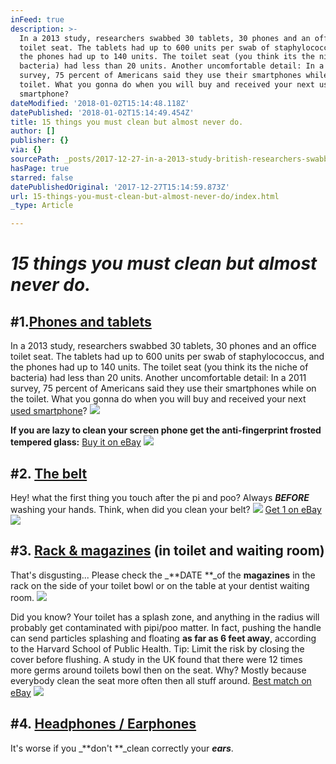 ```yaml
---
inFeed: true
description: >-
  In a 2013 study, researchers swabbed 30 tablets, 30 phones and an office
  toilet seat. The tablets had up to 600 units per swab of staphylococcus, and
  the phones had up to 140 units. The toilet seat (you think its the niche of
  bacteria) had less than 20 units. Another uncomfortable detail: In a 2011
  survey, 75 percent of Americans said they use their smartphones while on the
  toilet. What you gonna do when you will buy and received your next used
  smartphone?
dateModified: '2018-01-02T15:14:48.118Z'
datePublished: '2018-01-02T15:14:49.454Z'
title: 15 things you must clean but almost never do.
author: []
publisher: {}
via: {}
sourcePath: _posts/2017-12-27-in-a-2013-study-british-researchers-swabbed-30-tablets-30.md
hasPage: true
starred: false
datePublishedOriginal: '2017-12-27T15:14:59.873Z'
url: 15-things-you-must-clean-but-almost-never-do/index.html
_type: Article

---
```

# _**15 things you must clean but almost never do.**_

## \#1\.[Phones and tablets][0]

In a 2013 study, researchers swabbed 30 tablets, 30 phones and an office toilet seat. The tablets had up to 600 units per swab of staphylococcus, and the phones had up to 140 units. The toilet seat (you think its the niche of bacteria) had less than 20 units. Another uncomfortable detail: In a 2011 survey, 75 percent of Americans said they use their smartphones while on the toilet. What you gonna do when you will buy and received your next [used smartphone][0]?
![](https://the-grid-user-content.s3-us-west-2.amazonaws.com/9acde44c-e611-4f64-a7e7-028c0e14d9e7.png)

**If you are lazy to clean your screen phone get the anti-fingerprint frosted tempered glass:**
[Buy it on eBay][1]
![](https://the-grid-user-content.s3-us-west-2.amazonaws.com/73f9dbaa-53fa-44a4-8fd3-ccce3dd99ce6.png)

## \#2\. [The belt][2]

Hey! what the first thing you touch after the pi and poo? Always _**BEFORE**_ washing your hands. Think, when did you clean your belt?
![](https://the-grid-user-content.s3-us-west-2.amazonaws.com/c5e85967-64a1-412c-bb82-d60855af5d4b.png)
[Get 1 on eBay][2]
![](https://the-grid-user-content.s3-us-west-2.amazonaws.com/4c9c1590-3b3b-4da4-8319-a31488d0a3c8.png)

## \#3\. [Rack & magazines][3] (in toilet and waiting room)

That's disgusting... Please check the _**DATE **_of the **magazines** in the rack on the side of your toilet bowl or on the table at your dentist waiting room.
![](https://the-grid-user-content.s3-us-west-2.amazonaws.com/b7237aac-c6ff-4a78-8e02-fe5995643e0a.png)

Did you know? Your toilet has a splash zone, and anything in the radius will probably get contaminated with pipi/poo matter. In fact, pushing the handle can send particles splashing and floating **as far as 6 feet away**, according to the Harvard School of Public Health. Tip: Limit the risk by closing the cover before flushing. A study in the UK found that there were 12 times more germs around toilets bowl then on the seat. Why? Mostly because everybody clean the seat more often then all stuff around.
[Best match on eBay][3]
![](https://the-grid-user-content.s3-us-west-2.amazonaws.com/d5b97419-74b2-4f54-833c-881c4f27a3ca.png)

## \#4\. [Headphones / Earphones][4]

It's worse if you _**don't **_clean correctly your _**ears**_.

[0]: https://rover.ebay.com/rover/1/711-53200-19255-0/1?ff3=4&toolid=11800&pub=5575272753&campid=5338042010&mpre=https%3A%2F%2Fwww.ebay.com%2Fsch%2Fi.html%3F_odkw%3Dapple%2Bearphone%26LH_PrefLoc%3D1%26_ftrt%3D901%26_sop%3D12%26_dmd%3D1%26_osacat%3D0%26_ipg%3D100%26_ftrv%3D1%26_from%3DR40%26_trksid%3Dp2045573.m570.l1313.TR12.TRC2.A0.H0.TRS0%26_nkw%3Dused%2Bsmartphone%26_sacat%3D0
[1]: https://rover.ebay.com/rover/1/711-53200-19255-0/1?ff3=4&toolid=11800&pub=5575272753&campid=5338042010&mpre=https%3A%2F%2Fwww.ebay.com%2Fitm%2FNO-Fingerprint-2-5D-9H-Tempered-Glass-Screen-Protector-iphone-frosted-clear-BLUE%2F131902933686%3Fhash%3Ditem1eb6070ab6%3Am%3AmtQNIjAx9gyDdONL33uyyjw
[2]: https://rover.ebay.com/rover/1/710-53481-19255-0/1?ff3=4&toolid=11800&pub=5575272753&campid=5338042010&mpre=https%3A%2F%2Fwww.ebay.co.uk%2Fitm%2FMens-Canvas-Belt-Boys-Canvas-Belt-Gents-Canvas-Belt-with-Dirty-Printed-28-40-%2F121777857868
[3]: https://rover.ebay.com/rover/1/711-53200-19255-0/1?ff3=4&toolid=11800&pub=5575272753&campid=5338042010&mpre=https%3A%2F%2Fwww.ebay.com%2Fsch%2Fi.html%3F_sop%3D12%26_from%3DR40%26_sacat%3D0%26_nkw%3Dmagazine%2Brack%2Btoilet%2Bholder%26rt%3Dnc%26LH_BIN%3D1
[4]: https://rover.ebay.com/rover/1/711-53200-19255-0/1?ff3=4&toolid=11800&pub=5575272753&campid=5338042010&mpre=https%3A%2F%2Fwww.ebay.com%2Fsch%2Fi.html%3F_from%3DR40%26_sacat%3D0%26_udlo%3D%26_udhi%3D%26_ftrt%3D901%26_ftrv%3D1%26_sabdlo%3D%26_sabdhi%3D%26_samilow%3D%26_samihi%3D%26_dmd%3D1%26_ipg%3D100%26_nkw%3Dapple%2Bearphone%26LH_PrefLoc%3D1%26_sop%3D12